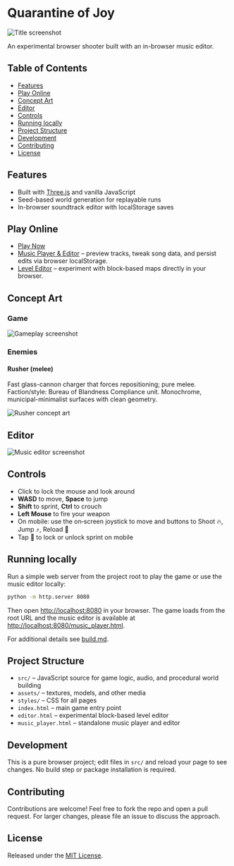 # Quarantine of Joy

![Title screenshot](https://github.com/user-attachments/assets/759d695c-c3f8-4088-82f0-63cf7da63673)

An experimental browser shooter built with an in-browser music editor.

## Table of Contents

- [Features](#features)
- [Play Online](#play-online)
- [Concept Art](#concept-art)
- [Editor](#editor)
- [Controls](#controls)
- [Running locally](#running-locally)
- [Project Structure](#project-structure)
- [Development](#development)
- [Contributing](#contributing)
- [License](#license)

## Features

- Built with [Three.js](https://threejs.org/) and vanilla JavaScript
- Seed-based world generation for replayable runs
- In-browser soundtrack editor with localStorage saves

## Play Online

- [Play Now](https://oleksandrlynda.github.io/quarantine-of-joy-game/)
- [Music Player & Editor](https://oleksandrlynda.github.io/quarantine-of-joy-game/music_player.html) – preview tracks, tweak song data, and persist edits via browser localStorage.
- [Level Editor](https://oleksandrlynda.github.io/quarantine-of-joy-game/editor.html) – experiment with block-based maps directly in your browser.

## Concept Art

### Game

![Gameplay screenshot](https://github.com/user-attachments/assets/7d88368b-30a1-4895-a6ac-a528a5f3141c)

### Enemies

#### Rusher (melee)

Fast glass-cannon charger that forces repositioning; pure melee.  
Faction/style: Bureau of Blandness Compliance unit. Monochrome, municipal-minimalist surfaces with clean geometry.

![Rusher concept art](https://github.com/user-attachments/assets/2e1538f8-ae32-4621-849f-acbd77f63e8f)

## Editor

![Music editor screenshot](https://github.com/user-attachments/assets/3301205b-2551-409a-a58a-845291131ceb)

## Controls

- Click to lock the mouse and look around
- **WASD** to move, **Space** to jump
- **Shift** to sprint, **Ctrl** to crouch
- **Left Mouse** to fire your weapon
- On mobile: use the on‑screen joystick to move and buttons to Shoot 🔥, Jump ⤴️, Reload 🔄
- Tap 🏃 to lock or unlock sprint on mobile

## Running locally

Run a simple web server from the project root to play the game or use the music editor locally:

```bash
python -m http.server 8080
```

Then open [http://localhost:8080](http://localhost:8080) in your browser. The game loads from the root URL and the music editor is available at [http://localhost:8080/music_player.html](http://localhost:8080/music_player.html).

For additional details see [build.md](build.md).

## Project Structure

- `src/` – JavaScript source for game logic, audio, and procedural world building
- `assets/` – textures, models, and other media
- `styles/` – CSS for all pages
- `index.html` – main game entry point
- `editor.html` – experimental block-based level editor
- `music_player.html` – standalone music player and editor

## Development

This is a pure browser project; edit files in `src/` and reload your page to see changes. No build step or package installation is required.

## Contributing

Contributions are welcome! Feel free to fork the repo and open a pull request. For larger changes, please file an issue to discuss the approach.

## License

Released under the [MIT License](LICENSE).

